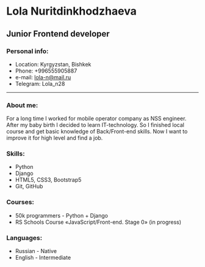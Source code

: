 # Lola Nuritdinkhodzhaeva

## Junior Frontend developer

### Personal info:
* Location: Kyrgyzstan, Bishkek
* Phone: +996555905887
* e-mail: lola-n@mail.ru
* Telegram: Lola_n28
*********************
### About me:
For a long time I worked for mobile operator company as NSS engineer. After my baby birth I decided to learn IT-technology.
 So I finished local course and get basic knowledge of Back/Front-end skills. Now I want to improve it for high level and find a job.

### Skills:
* Python 
* Django
* HTML5, CSS3, Bootstrap5
* Git, GitHub

### Courses:
* 50k programmers - Python + Django
* RS Schools Course «JavaScript/Front-end. Stage 0» (in progress)

### Languages:
* Russian - Native
* English - Intermediate
